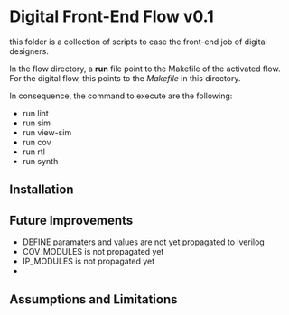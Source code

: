 # Digital Front-End Flow v0.1
this folder is a collection of scripts to ease the front-end job of digital designers.

In the flow directory, a **run** file point to the Makefile of the activated flow. For the digital flow, this points to the *Makefile* in this directory.

In consequence, the command to execute are the following:
- run lint
- run sim
- run view-sim
- run cov
- run rtl
- run synth

## Installation

## Future Improvements
- DEFINE paramaters and values are not yet propagated to iverilog
- COV_MODULES is not propagated yet
- IP_MODULES is not propagated yet
- 

## Assumptions and Limitations